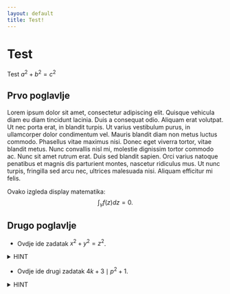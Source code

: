 ```yaml
---
layout: default
title: Test!
---
```

# Test
Test $a^2 + b^2 = c^2$

## Prvo poglavlje

Lorem ipsum dolor sit amet, consectetur adipiscing elit. Quisque vehicula diam eu diam tincidunt lacinia. Duis a consequat odio. Aliquam erat volutpat. Ut nec porta erat, in blandit turpis. Ut varius vestibulum purus, in ullamcorper dolor condimentum vel. Mauris blandit diam non metus luctus commodo. Phasellus vitae maximus nisi. Donec eget viverra tortor, vitae blandit metus. Nunc convallis nisl mi, molestie dignissim tortor commodo ac. Nunc sit amet rutrum erat. Duis sed blandit sapien. Orci varius natoque penatibus et magnis dis parturient montes, nascetur ridiculus mus. Ut nunc turpis, fringilla sed arcu nec, ultrices malesuada nisi. Aliquam efficitur mi felis.

Ovako izgleda display matematika: $$\int_{\gamma} f(z)dz = 0. $$

## Drugo poglavlje

- Ovdje ide zadatak $x^2 + y^2 = z^2$.
<details><summary>HINT</summary>
<p>
  
  Pitagorin poučak!
  
</p>
</details>

- Ovdje ide drugi zadatak $4k + 3 \mid p^2 + 1$.
<details><summary>HINT</summary>
<p>
  
  Onaj famozni teorem!
  
</p>
</details>
